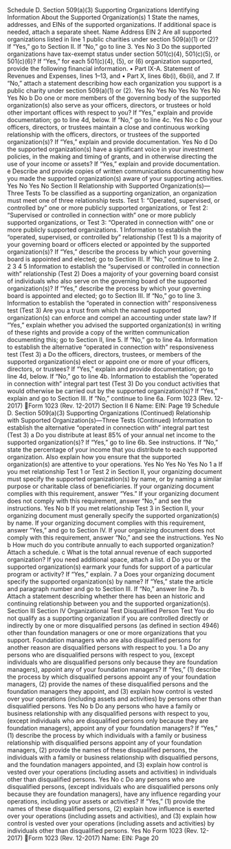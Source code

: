 Schedule D. Section 509(a)(3) Supporting Organizations
Identifying Information About the Supported Organization(s)
1
State the names, addresses, and EINs of the supported organizations. If additional space is needed, attach a separate sheet.
Name
Address
EIN
2
Are all supported organizations listed in line 1 public charities under section 509(a)(1) or (2)? If “Yes,” go
to Section II. If “No,” go to line 3.
Yes
No
3
Do the supported organizations have tax-exempt status under section 501(c)(4), 501(c)(5), or 501(c)(6)?
If “Yes,” for each 501(c)(4), (5), or (6) organization supported, provide the following financial information.
• Part IX-A. Statement of Revenues and Expenses, lines 1–13, and
• Part X, lines 6b(i), 6b(ii), and 7.
If “No,” attach a statement describing how each organization you support is a public charity under
section 509(a)(1) or (2).
Yes
No
Yes
No
Yes
No
Yes
No
Yes
No
b Do one or more members of the governing body of the supported organization(s) also serve as your
officers, directors, or trustees or hold other important offices with respect to you? If “Yes,” explain and
provide documentation; go to line 4d, below. If “No,” go to line 4c.
Yes
No
c Do your officers, directors, or trustees maintain a close and continuous working relationship with the
officers, directors, or trustees of the supported organization(s)? If “Yes,” explain and provide
documentation.
Yes
No
d Do the supported organization(s) have a significant voice in your investment policies, in the making and
timing of grants, and in otherwise directing the use of your income or assets? If “Yes,” explain and
provide documentation.
e Describe and provide copies of written communications documenting how you made the supported
organization(s) aware of your supporting activities.
Yes
No
Yes
No
Section II
Relationship with Supported Organization(s)—Three Tests
To be classified as a supporting organization, an organization must meet one of three relationship tests.
Test 1: “Operated, supervised, or controlled by” one or more publicly supported organizations, or
Test 2: “Supervised or controlled in connection with” one or more publicly supported organizations, or
Test 3: “Operated in connection with” one or more publicly supported organizations.
1
Information to establish the “operated, supervised, or controlled by” relationship (Test 1)
Is a majority of your governing board or officers elected or appointed by the supported organization(s)?
If “Yes,” describe the process by which your governing board is appointed and elected; go to Section III.
If “No,” continue to line 2.
2
3
4
5
Information to establish the “supervised or controlled in connection with” relationship (Test 2)
Does a majority of your governing board consist of individuals who also serve on the governing board of
the supported organization(s)? If “Yes,” describe the process by which your governing board is appointed
and elected; go to Section III. If “No,” go to line 3.
Information to establish the “operated in connection with” responsiveness test (Test 3)
Are you a trust from which the named supported organization(s) can enforce and compel an accounting
under state law? If “Yes,” explain whether you advised the supported organization(s) in writing of these
rights and provide a copy of the written communication documenting this; go to Section II, line 5. If “No,”
go to line 4a.
Information to establish the alternative “operated in connection with” responsiveness test (Test 3)
a Do the officers, directors, trustees, or members of the supported organization(s) elect or appoint one or
more of your officers, directors, or trustees? If “Yes,” explain and provide documentation; go to line 4d,
below. If “No,” go to line 4b.
Information to establish the “operated in connection with” integral part test (Test 3)
Do you conduct activities that would otherwise be carried out by the supported organization(s)? If “Yes,”
explain and go to Section III. If “No,” continue to line 6a.
Form
1023
(Rev. 12-2017)
Form 1023 (Rev. 12-2017)
Section II
6
Name:
EIN:
Page
19
Schedule D. Section 509(a)(3) Supporting Organizations (Continued)
Relationship with Supported Organization(s)—Three Tests (Continued)
Information to establish the alternative “operated in connection with” integral part test (Test 3)
a Do you distribute at least 85% of your annual net income to the supported organization(s)? If “Yes,” go
to line 6b. See instructions.
If “No,” state the percentage of your income that you distribute to each supported organization. Also
explain how you ensure that the supported organization(s) are attentive to your operations.
Yes
No
Yes
No
Yes
No
1 a If you met relationship Test 1 or Test 2 in Section II, your organizing document must specify the
supported organization(s) by name, or by naming a similar purpose or charitable class of beneficiaries. If
your organizing document complies with this requirement, answer “Yes.” If your organizing document
does not comply with this requirement, answer “No,” and see the instructions.
Yes
No
b If you met relationship Test 3 in Section II, your organizing document must generally specify the
supported organization(s) by name. If your organizing document complies with this requirement, answer
“Yes,” and go to Section IV. If your organizing document does not comply with this requirement, answer
“No,” and see the instructions.
Yes
No
b How much do you contribute annually to each supported organization? Attach a schedule.
c What is the total annual revenue of each supported organization? If you need additional space, attach a
list.
d Do you or the supported organization(s) earmark your funds for support of a particular program or
activity? If “Yes,” explain.
7 a Does your organizing document specify the supported organization(s) by name? If “Yes,” state the article
and paragraph number and go to Section III. If “No,” answer line 7b.
b Attach a statement describing whether there has been an historic and continuing relationship between
you and the supported organization(s).
Section III
Section IV
Organizational Test
Disqualified Person Test
You do not qualify as a supporting organization if you are controlled directly or indirectly by one or more disqualified persons (as
defined in section 4946) other than foundation managers or one or more organizations that you support. Foundation managers who
are also disqualified persons for another reason are disqualified persons with respect to you.
1 a Do any persons who are disqualified persons with respect to you, (except individuals who are
disqualified persons only because they are foundation managers), appoint any of your foundation
managers? If “Yes,” (1) describe the process by which disqualified persons appoint any of your
foundation managers, (2) provide the names of these disqualified persons and the foundation managers
they appoint, and (3) explain how control is vested over your operations (including assets and activities)
by persons other than disqualified persons.
Yes
No
b Do any persons who have a family or business relationship with any disqualified persons with respect to
you, (except individuals who are disqualified persons only because they are foundation managers),
appoint any of your foundation managers? If “Yes,” (1) describe the process by which individuals with a
family or business relationship with disqualified persons appoint any of your foundation managers,
(2) provide the names of these disqualified persons, the individuals with a family or business relationship
with disqualified persons, and the foundation managers appointed, and (3) explain how control is vested
over your operations (including assets and activities) in individuals other than disqualified persons.
Yes
No
c Do any persons who are disqualified persons, (except individuals who are disqualified persons only
because they are foundation managers), have any influence regarding your operations, including your
assets or activities? If “Yes,” (1) provide the names of these disqualified persons, (2) explain how
influence is exerted over your operations (including assets and activities), and (3) explain how control is
vested over your operations (including assets and activities) by individuals other than disqualified
persons.
Yes
No
Form
1023
(Rev. 12-2017)
Form 1023 (Rev. 12-2017)
Name:
EIN:
Page
20
